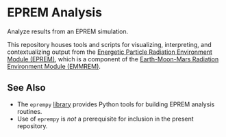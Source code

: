 # EPREM Analysis
Analyze results from an EPREM simulation.

This repository houses tools and scripts for visualizing, interpreting, and contextualizing output from the [Energetic Particle Radiation Environment Module (EPREM)](https://github.com/myoung-space-science/eprem), which is a component of the [Earth-Moon-Mars Radiation Environment Module (EMMREM)](https://emmrem.unh.edu/).

## See Also
* The `eprempy` [library](https://github.com/myoung-space-science/eprempy) provides Python tools for building EPREM analysis routines.
* Use of `eprempy` is *not* a prerequisite for inclusion in the present repository.
